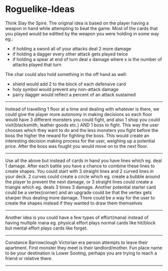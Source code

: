 # Roguelike-Ideas

Think Slay the Spire. The original idea is based on the player having a weapon in hand while attempting to beat the game. Most of the cards that you played would be editted by the weapon you were holding in some way eg.:

- if holding a sword all of your attacks deal 2 more damage
- if holding a dagger every other attack gets played twice
- if holding a spear at end of turn deal x damage where x is the number of attacks played that turn

The char could also hold something in the off hand as well:

- shield would add 2 to the block of each defensive card
- holy symbol would prevent any non-attack damage
- parry dagger would reflect a percent of an attack sustained

---

Instead of travelling 1 floor at a time and dealing with whatever is there, we could give the player more autonomy in making decisions so each floor would have 3 different monsters you could fight, and also 1 shop you could visit(blacksmith, leather goods etc.) AND 1 boss to fight. This way the user chooses which they want to do and the less monsters you fight before the boss the higher the reward for fighting the boss. This would create an interesting decision making process for the user, weighing up a potential price. After the boss was fought you would move on to the next floor.

---

Use all the above but instead of cards in hand you have lines which eg. deal 1 damage. After each battle you have a chance to combine these lines to create shapes. You could start with 3 straight lines and 2 curved lines in your deck. 2 curves could create a circle which eg. create a bubble around the player to prevent the next damage, or 3 straight lines could create a triangle which eg. deals 3 times 3 damage.
Another potential starter card could be a vertex(corner) and an upgrade could be that the vertex gets sharper thus dealing more damage.
There could be a way for the user to create the shapes instead if they wanted to draw them themselves

---

Another idea is you could have a few types of effort(mana) instead of having multiple mana eg. physical effort plays normal cards like hit/block but mental effort plays cards like forget.

---

Constance Barrowclough
Victorian era person attempts to leave their apartment. First monster they meet is their landlord/mother.
Fun place name to be your destination is Lower Sooting, perhaps you are trying to reach a friend or relative there.

---
